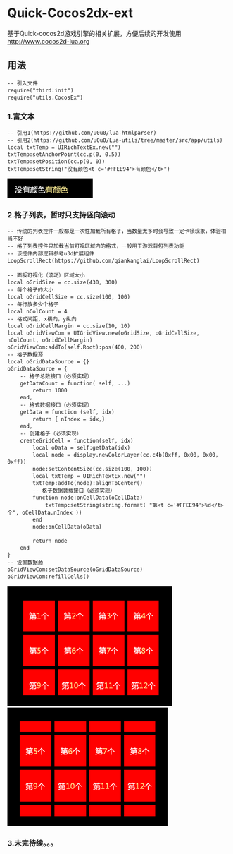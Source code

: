 # Quick-Cocos2dx-ext
基于Quick-cocos2d游戏引擎的相关扩展，方便后续的开发使用 http://www.cocos2d-lua.org
## 用法
	-- 引入文件
	require("third.init")
	require("utils.CocosEx")
	
### 1.富文本
	-- 引用1(https://github.com/u0u0/lua-htmlparser)
	-- 引用2(https://github.com/u0u0/Lua-utils/tree/master/src/app/utils)
	local txtTemp = UIRichTextEx.new("")
	txtTemp:setAnchorPoint(cc.p(0, 0.5))
	txtTemp:setPosition(cc.p(0, 0))
	txtTemp:setString("没有颜色<t c='#FFEE94'>有颜色</t>")

![Demo1](demo/demo1.png)

### 2.格子列表，暂时只支持竖向滚动
	-- 传统的列表控件一般都是一次性加载所有格子，当数量太多时会导致一定卡顿现象，体验相当不好
	-- 格子列表控件只加载当前可视区域内的格式，一般用于游戏背包列表功能
	-- 该控件内部逻辑参考u3d扩展组件LoopScrollRect(https://github.com/qiankanglai/LoopScrollRect)

	-- 面板可视化（滚动）区域大小
	local oGridSize = cc.size(430, 300)
	-- 每个格子的大小
	local oGridCellSize = cc.size(100, 100)
	-- 每行放多少个格子
	local nColCount = 4
	-- 格式间距, x横向，y纵向
	local oGridCellMargin = cc.size(10, 10)
	local oGridViewCom = UIGridView.new(oGridSize, oGridCellSize, nColCount, oGridCellMargin)
	oGridViewCom:addTo(self.Root):pos(400, 200)
	-- 格子数据源
	local oGridDataSource = {}
	oGridDataSource = {
		-- 格子总数接口（必须实现）
		getDataCount = function( self, ...)
			return 1000
		end,
		-- 格式数据接口（必须实现）
		getData = function (self, idx)
			return { nIndex = idx,}
		end,
		-- 创建格子（必须实现）
		createGridCell = function(self, idx)
			local oData = self:getData(idx)
			local node = display.newColorLayer(cc.c4b(0xff, 0x00, 0x00, 0xff))
			node:setContentSize(cc.size(100, 100))
			local txtTemp = UIRichTextEx.new("")
			txtTemp:addTo(node):alignToCenter()
			-- 格子数据装载接口（必须实现）
			function node:onCellData(oCellData)
				txtTemp:setString(string.format( "第<t c='#FFEE94'>%d</t>个", oCellData.nIndex ))
			end
			node:onCellData(oData)

			return node
		end
	}
	-- 设置数据源
	oGridViewCom:setDataSource(oGridDataSource)
	oGridViewCom:refillCells()
![Demo2](demo/demo2.png)
![Demo3](demo/demo3.png)

### 3.未完待续。。。
